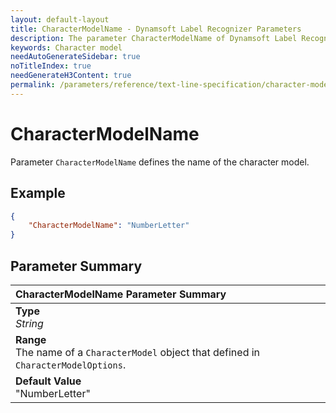```yaml
---
layout: default-layout
title: CharacterModelName - Dynamsoft Label Recognizer Parameters
description: The parameter CharacterModelName of Dynamsoft Label Recognizer defines the name of character models.
keywords: Character model
needAutoGenerateSidebar: true
noTitleIndex: true
needGenerateH3Content: true
permalink: /parameters/reference/text-line-specification/character-model-name.html
---
```


# CharacterModelName

Parameter `CharacterModelName` defines the name of the character model.

## Example

```json
{
    "CharacterModelName": "NumberLetter"
}
```

## Parameter Summary

| CharacterModelName Parameter Summary |
| :----------------------------------- |
| **Type**<br>*String* |
| **Range**<br>The name of a `CharacterModel` object that defined in `CharacterModelOptions`. |
| **Default Value**<br>"NumberLetter" |
